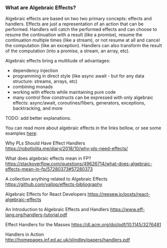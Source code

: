 ### What are Algebraic Effects?
Algebraic effects are based on two two primary concepts: effects and handlers. Effects are just a representation of an action that can be performed. Handlers will catch the performed effects and can choose to resume the continuation with a result (like a promise), resume the continuation multiple times (like a stream), or not resume at all and cancel the computation (like an exception). Handlers can also transform the result of the computation (into a promise, a stream, an array, etc). 

Algebraic effects bring a multitude of advantages: 
- dependency injection
- programming in direct style (like async await - but for any data structure: streams, arrays, etc)
- combining monads
- working with effects while maintaining pure code
- many control flow constructs can be expressed with only algebraic effects: async/await, coroutines/fibers, generators, exceptions, backtracking, and more

TODO: add better explanations. 

You can read more about algebraic effects in the links bellow, or see some examples <a href="https://github.com/nythrox/effects.js/edit/master/docs/examples.md">here</a>:

Why PLs Should Have Effect Handlers
https://robotlolita.me/diary/2018/10/why-pls-need-effects/

What does algebraic effects mean in FP?
https://stackoverflow.com/questions/49626714/what-does-algebraic-effects-mean-in-fp/57280373#57280373

A collection anything related to Algebraic Effects
https://github.com/yallop/effects-bibliography

Algebraic Effects for React Developers
https://reesew.io/posts/react-algebraic-effects

An Introduction to Algebraic Effects and Handlers
https://www.eff-lang.org/handlers-tutorial.pdf

Effect Handlers for the Masses
https://dl.acm.org/doi/pdf/10.1145/3276481

Handlers in Action
http://homepages.inf.ed.ac.uk/slindley/papers/handlers.pdf
